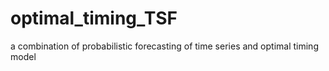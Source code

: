 # optimal_timing_TSF
a combination of probabilistic forecasting of time series and optimal timing model
